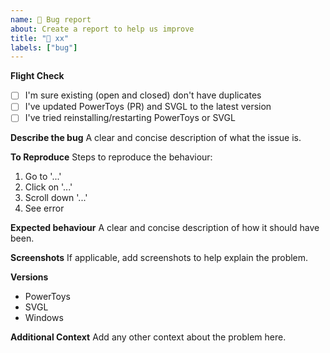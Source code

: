 ```yaml
---
name: 🐞 Bug report
about: Create a report to help us improve
title: "🐞 xx"
labels: ["bug"]
---
```


**Flight Check**

- [ ] I'm sure existing (open and closed) don't have duplicates
- [ ] I've updated PowerToys (PR) and SVGL to the latest version
- [ ] I've tried reinstalling/restarting PowerToys or SVGL

**Describe the bug**
A clear and concise description of what the issue is.

**To Reproduce** Steps to reproduce the behaviour:

1. Go to '...'
2. Click on '...'
3. Scroll down '...'
4. See error

**Expected behaviour**
A clear and concise description of how it should have been.

**Screenshots**
If applicable, add screenshots to help explain the problem.

**Versions**
- PowerToys
- SVGL
- Windows

**Additional Context**
Add any other context about the problem here.
